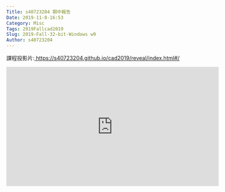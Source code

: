 ```yaml
---
Title: s40723204 期中報告
Date: 2019-11-8-16:53
Category: Misc
Tags: 2019Fallcad2019
Slug: 2019-Fall-32-bit-Windows w9
Author: s40723204
---
```

課程投影片:<a href=" https://s40723204.github.io/cad2019/reveal/index.html#/"> https://s40723204.github.io/cad2019/reveal/index.html#/</a>

<iframe width="560" height="315" src="https://www.youtube.com/embed/rrBIfp6Kpjg" frameborder="0" allow="accelerometer; autoplay; encrypted-media; gyroscope; picture-in-picture" allowfullscreen></iframe>
